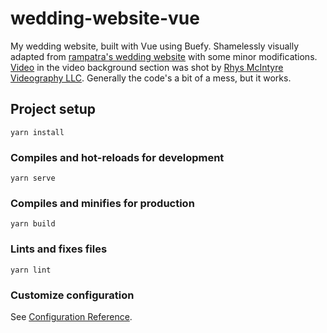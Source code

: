 # wedding-website-vue

My wedding website, built with Vue using Buefy. Shamelessly visually adapted from [rampatra's wedding website](https://github.com/rampatra/wedding-website) with some minor modifications. [Video](https://www.youtube.com/watch?v=JXFqkEcMkT8) in the video background section was shot by [Rhys McIntyre Videography LLC](https://www.youtube.com/channel/UCXHmqIWniKmHLdX4tBHDQnw). Generally the code's a bit of a mess, but it works.

## Project setup
```
yarn install
```

### Compiles and hot-reloads for development
```
yarn serve
```

### Compiles and minifies for production
```
yarn build
```

### Lints and fixes files
```
yarn lint
```

### Customize configuration
See [Configuration Reference](https://cli.vuejs.org/config/).
